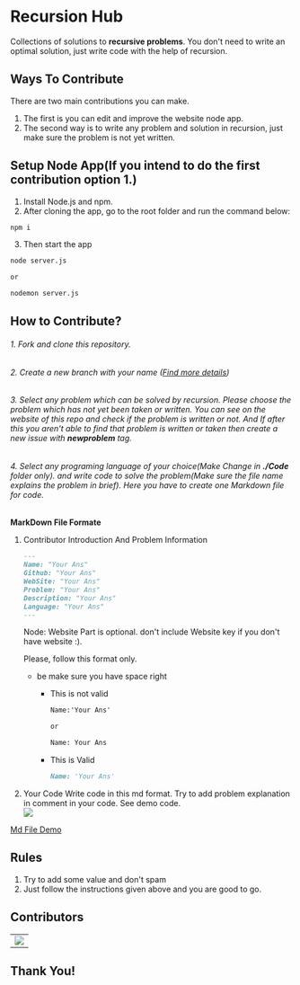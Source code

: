 # Recursion Hub

Collections of solutions to **recursive problems**. You don't need to write an optimal solution, just write code with the help of recursion.

## Ways To Contribute

There are two main contributions you can make.

1. The first is you can edit and improve the website node app.
2. The second way is to write any problem and solution in recursion, just make sure the problem is not yet written.

## Setup Node App(If you intend to do the first contribution option 1.)

1. Install Node.js and npm.
2. After cloning the app, go to the root folder and run the command below:

```bash
npm i
```

3. Then start the app

```bash
node server.js

or

nodemon server.js
```

## How to Contribute?

###### 1. Fork and clone this repository.

###### 2. Create a new branch with your name ([Find more details](https://github.com/firstcontributions/first-contributions))

###### 3. Select any problem which can be solved by recursion. Please choose the problem which has not yet been taken or written. You can see on the website of this repo and check if the problem is written or not. And If after this you aren't able to find that problem is written or taken then create a new issue with **newproblem** tag.

###### 4. Select any programing language of your choice(Make Change in **_./Code_** folder only). and write code to solve the problem(Make sure the file name explains the problem in brief). Here you have to create one Markdown file for code.

**MarkDown File Formate**

1. Contributor Introduction And Problem Information

   ```md
   ---
   Name: "Your Ans"
   Github: "Your Ans"
   WebSite: "Your Ans"
   Problem: "Your Ans"
   Description: "Your Ans"
   Language: "Your Ans"
   ---
   ```

   Node: Website Part is optional. don't include Website key if you don't have website :).

   Please, follow this format only.

   - be make sure you have space right

     - This is not valid

       ```md
       Name:'Your Ans'

       or

       Name: Your Ans
       ```

     - This is Valid
       ```md
       Name: 'Your Ans'
       ```

2. Your Code
   Write code in this md format. Try to add problem explanation in comment in your code. See demo code.
   <br>
   <img src="/static/code.png">

[Md File Demo](./Code/FibonacciNumber.md)

## Rules

1. Try to add some value and don't spam
2. Just follow the instructions given above and you are good to go.

## Contributors

<table>
  <tr>
    <td>
      <a href="https://github.com/zeel-codder/Recursion-Hub/graphs/contributors">
        <img src="https://contrib.rocks/image?repo=zeel-codder/Recursion-Hub" />
      </a>
     </td>
  </tr>
</table>

## Thank You!
